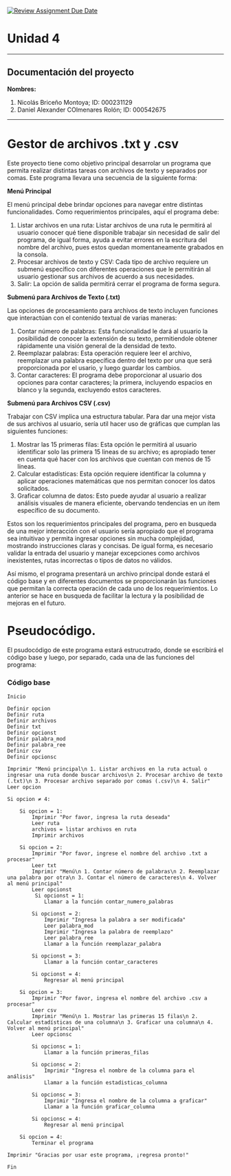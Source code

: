 [![Review Assignment Due Date](https://classroom.github.com/assets/deadline-readme-button-22041afd0340ce965d47ae6ef1cefeee28c7c493a6346c4f15d667ab976d596c.svg)](https://classroom.github.com/a/gzRFP7VK)
# Unidad 4
---
## Documentación del proyecto
**Nombres:**
1. Nicolás Briceño Montoya; ID: 000231129
2. Daniel Alexander COlmenares Rolón; ID: 000542675
---

# Gestor de archivos .txt y .csv

Este proyecto tiene como objetivo principal desarrolar un programa que permita realizar distintas tareas con archivos de texto y separados por comas. Este programa llevara una secuencia de la siguiente forma:

**Menú Principal**

El menú principal debe brindar opciones para navegar entre distintas funcionalidades. Como requerimientos principales, aquí el programa debe:

1. Listar archivos en una ruta: Listar archivos de una ruta le permitirá al usuario conocer qué tiene disponible trabajar sin necesidad de salir del programa, de igual forma, ayuda a evitar errores en la escritura del nombre del archivo, pues estos quedan momentaneamente grabados en la consola.
2. Procesar archivos de texto y CSV: Cada tipo de archivo requiere un submenú específico con diferentes operaciones que le permitirán al usuario gestionar sus archivos de acuerdo a sus necesidades.
3. Salir: La opción de salida permitirá cerrar el programa de forma segura.


**Submenú para Archivos de Texto (.txt)**

Las opciones de procesamiento para archivos de texto incluyen funciones que interactúan con el contenido textual de varias maneras:

1. Contar número de palabras: Esta funcionalidad le dará al usuario la posibilidad de conocer la extensión de su texto, permitiendole obtener rápidamente una visión general de la densidad de texto.
2. Reemplazar palabras: Esta operación requiere leer el archivo, reemplazar una palabra específica dentro del texto por una que será proporcionada por el usario, y luego guardar los cambios.
3. Contar caracteres: El programa debe proporcionar al usuario dos opciones para contar caracteres; la primera, incluyendo espacios en blanco y la segunda, excluyendo estos caracteres.

**Submenú para Archivos CSV (.csv)**

Trabajar con CSV implica una estructura tabular. Para dar una mejor vista de sus archivos al usuario, sería util hacer uso de gráficas que cumplan las siguientes funciones:

1. Mostrar las 15 primeras filas: Esta opción le permitirá al usuario identificar solo las primera 15 lineas de su archivo; es apropiado tener en cuenta qué hacer con los archivos que cuentan con menos de 15 líneas.
2. Calcular estadísticas: Esta opción requiere identificar la columna y aplicar operaciones matemáticas que nos permitan conocer los datos solicitados.
3. Graficar columna de datos: Esto puede ayudar al usuario a realizar análisis visuales de manera eficiente, obervando tendencias en un ítem específico de su documento.

Estos son los requerimientos principales del programa, pero en busqueda de una mejor interacción con el usuario sería apropiado que el programa sea intuitivao y permita ingresar opciones sin mucha complejidad, mostrando instrucciones claras y concisas. De igual forma, es necesario validar la entrada del usuario y manejar excepciones como archivos inexistentes, rutas incorrectas o tipos de datos no válidos.

Así mismo, el programa presentará un archivo principal donde estará el código base y en diferentes documentos se proporcionarán las funciones que permitan la correcta operación de cada uno de los requerimientos. Lo anterior se hace en busqueda de facilitar la lectura y la posibilidad de mejoras en el futuro.

# Pseudocódigo.

El psudocódigo de este programa estará estrucutrado, donde se escribirá el código base y luego, por separado, cada una de las funciones del programa:

### Código base

```
Inicio

Definir opcion
Definir ruta
Definir archivos
Definir txt
Definir opcionst
Definir palabra_mod
Definir palabra_ree
Definir csv
Definir opcionsc

Imprimir "Menú principal\n 1. Listar archivos en la ruta actual o ingresar una ruta donde buscar archivos\n 2. Procesar archivo de texto (.txt)\n 3. Procesar archivo separado por comas (.csv)\n 4. Salir"
Leer opcion

Si opcion ≠ 4:
    
    Si opcion = 1:
        Imprimir "Por favor, ingresa la ruta deseada"
        Leer ruta
        archivos = listar archivos en ruta
        Imprimir archivos

    Si opcion = 2:
        Imprimir "Por favor, ingrese el nombre del archivo .txt a procesar"
        Leer txt
        Imprimir "Menú\n 1. Contar número de palabras\n 2. Reemplazar una palabra por otra\n 3. Contar el número de caracteres\n 4. Volver al menú principal"
        Leer opcionst
         Si opcionst = 1:
            Llamar a la función contar_numero_palabras

        Si opcionst = 2:
            Imprimir "Ingresa la palabra a ser modificada"
            Leer palabra_mod
            Imprimir "Ingresa la palabra de reemplazo"
            Leer palabra_ree
            Llamar a la función reemplazar_palabra
    
        Si opcionst = 3:
            Llamar a la función contar_caracteres

        Si opcionst = 4:
            Regresar al menú principal

    Si opcion = 3:
        Imprimir "Por favor, ingresa el nombre del archivo .csv a procesar"
        Leer csv
        Imprimir "Menú\n 1. Mostrar las primeras 15 filas\n 2. Calcular estadísticas de una columna\n 3. Graficar una columna\n 4. Volver al menú principal"
        Leer opcionsc

        Si opcionsc = 1:
            Llamar a la función primeras_filas

        Si opcionsc = 2:
            Imprimir "Ingresa el nombre de la columna para el análisis"
            Llamar a la función estadisticas_columna

        Si opcionsc = 3:
            Imprimir "Ingresa el nombre de la columna a graficar"
            Llamar a la función graficar_columna

        Si opcionsc = 4:
            Regresar al menú principal

    Si opcion = 4:
        Terminar el programa

Imprimir "Gracias por usar este programa, ¡regresa pronto!"

Fin
